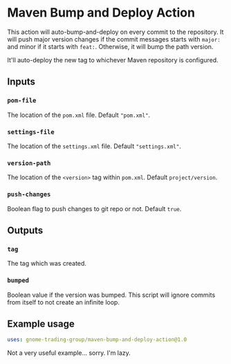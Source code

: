 # Maven Bump and Deploy Action

This action will auto-bump-and-deploy on every commit to the repository. It will push major version changes if the commit messages starts with `major:` and minor if it starts with `feat:`. Otherwise, it will bump the path version.

It'll auto-deploy the new tag to whichever Maven repository is configured.

## Inputs

### `pom-file`

The location of the `pom.xml` file. Default `"pom.xml"`.

### `settings-file`

The location of the `settings.xml` file. Default `"settings.xml"`.

### `version-path`

The location of the `<version>` tag within `pom.xml`. Default `project/version`.

### `push-changes`

Boolean flag to push changes to git repo or not. Default `true`.

## Outputs

### `tag`

The tag which was created.

### `bumped`

Boolean value if the version was bumped. This script will ignore commits from itself to not create an infinite loop.

## Example usage

```yaml
uses: gnome-trading-group/maven-bump-and-deploy-action@1.0
```

Not a very useful example... sorry. I'm lazy.
